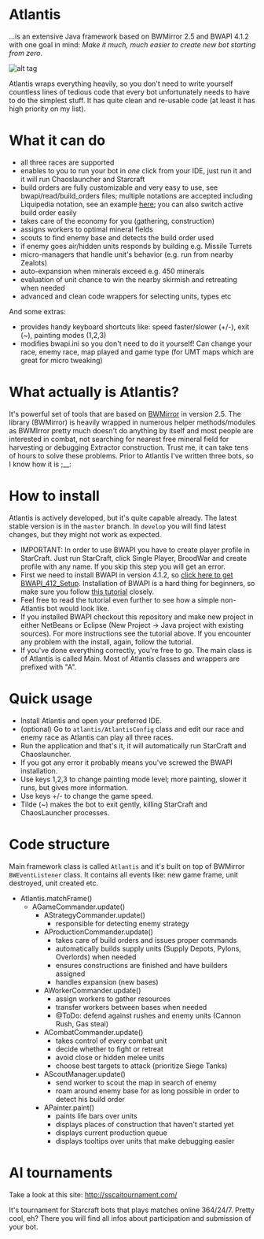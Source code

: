 # Atlantis
...is an extensive Java framework based on BWMirror 2.5 and BWAPI 4.1.2 with one goal in mind:
*Make it much, much easier to create new bot starting from zero*.

![alt tag](http://s15.postimg.org/mnsu7qnt7/Atlantis_Tide.png)

Atlantis wraps everything heavily, so you don't need to write yourself countless lines of tedious code that every bot unfortunately needs to have to do the simplest stuff. It has quite clean and re-usable code (at least it has high priority on my list). 

# What it can do
- all three races are supported
- enables to you to run your bot in *one* click from your IDE, just run it and it will run Chaoslauncher and Starcraft
- build orders are fully customizable and very easy to use, see bwapi/read/build_orders files; multiple notations are accepted including Liquipedia notation, see an example [here](https://github.com/Ravaelles/Atlantis/blob/develop/bwapi-data/AI/build_orders/Terran/1%20Fact%20FE.txt#L26); you can also switch active build order easily
- takes care of the economy for you (gathering, construction)
- assigns workers to optimal mineral fields
- scouts to find enemy base and detects the build order used
- if enemy goes air/hidden units responds by building e.g. Missile Turrets
- micro-managers that handle unit's behavior (e.g. run from nearby Zealots)
- auto-expansion when minerals exceed e.g. 450 minerals
- evaluation of unit chance to win the nearby skirmish and retreating when needed
- advanced and clean code wrappers for selecting units, types etc

And some extras:
- provides handy keyboard shortcuts like: speed faster/slower (+/-), exit (~), painting modes (1,2,3)
- modifies bwapi.ini so you don't need to do it yourself! Can change your race, enemy race, map played and game type (for UMT maps which are great for micro tweaking)

# What actually is Atlantis?
It's powerful set of tools that are based on [BWMirror](https://github.com/vjurenka/BWMirror) in version 2.5. The library (BWMirror) is heavily wrapped in numerous helper methods/modules as BWMIrror pretty much doesn't do anything by itself and most people are interested in combat, not searching for nearest free mineral field for harvesting or debugging Extractor construction. Trust me, it can take tens of hours to solve these problems. Prior to Atlantis I've written three bots, so I know how it is ;__:

# How to install
Atlantis is actively developed, but it's quite capable already. The latest stable version is in the `master` branch. In `develop` you will find latest changes, but they might not work as expected.

* IMPORTANT: In order to use BWAPI you have to create player profile in StarCraft. Just run StarCraft, click Single Player, BroodWar and create profile with any name. If you skip this step you will get an error.
* First we need to install BWAPI in version 4.1.2, so [click here to get BWAPI_412_Setup](https://github.com/bwapi/bwapi/releases/download/v4.1.2/BWAPI_412_Setup.exe). Installation of BWAPI is a hard thing for beginners, so make sure you follow [this tutorial](http://sscaitournament.com/index.php?action=tutorial) closely.
* Feel free to read the tutorial even further to see how a simple non-Atlantis bot would look like.
* If you installed BWAPI checkout this repository and make new project in either NetBeans or Eclipse (New Project -> Java project with existing sources). For more instructions see the tutorial above. If you encounter any problem with the install, again, follow the tutorial.
* If you've done everything correctly, you're free to go. The main class is of Atlantis is called Main. Most of Atlantis classes and wrappers are prefixed with "A".

# Quick usage
- Install Atlantis and open your preferred IDE.
- (optional) Go to `atlantis/AtlantisConfig` class and edit our race and enemy race as Atlantis can play all three races.
- Run the application and that's it, it will automatically run StarCraft and Chaoslauncher.
- If you got any error it probably means you've screwed the BWAPI installation.
- Use keys 1,2,3 to change painting mode level; more painting, slower it runs, but gives more information.
- Use keys +/- to change the game speed.
- Tilde (~) makes the bot to exit gently, killing StarCraft and ChaosLauncher processes.

# Code structure

Main framework class is called `Atlantis` and it's built on top of BWMirror `BWEventListener` class. It contains all events like: new game frame, unit destroyed, unit created etc.

  * Atlantis.matchFrame()
    * AGameCommander.update()
	  * AStrategyCommander.update()
	    - responsible for detecting enemy strategy
	  * AProductionCommander.update()
	  	- takes care of build orders and issues proper commands
	  	- automatically builds supply units (Supply Depots, Pylons, Overlords) when needed 
	  	- ensures constructions are finished and have builders assigned
	  	- handles expansion (new bases)
	  * AWorkerCommander.update()
	  	- assign workers to gather resources
	  	- transfer workers between bases when needed
	  	- @ToDo: defend against rushes and enemy units (Cannon Rush, Gas steal)
	  * ACombatCommander.update()
	  	- takes control of every combat unit
	  	- decide whether to fight or retreat
		- avoid close or hidden melee units
	  	- choose best targets to attack (prioritize Siege Tanks)
	  * AScoutManager.update()
	  	- send worker to scout the map in search of enemy
	  	- roam around enemy base for as long possible in order to detect his build order	  
	  * APainter.paint()
    	- paints life bars over units
    	- displays places of construction that haven't started yet
    	- displays current production queue
    	- displays tooltips over units that make debugging easier

# AI tournaments
Take a look at this site: http://sscaitournament.com/

It's tournament for Starcraft bots that plays matches online 364/24/7. Pretty cool, eh?
There you will find all infos about participation and submission of your bot. 
